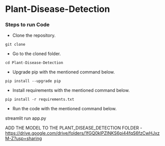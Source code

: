 # Plant-Disease-Detection

### Steps to run Code
- Clone the repository.
```
git clone 
```
- Go to the cloned folder.
```
cd Plant-Disease-Detection

```
- Upgrade pip with the mentioned command below.
```
pip install --upgrade pip
```
- Install requirements with the mentioned command below.
```
pip install -r requirements.txt
```
- Run the code with the mentioned command below.

streamlit run app.py 
 
 ADD THE MODEL TO THE PLANT_DISEASE_DETECTION FOLDER - https://drive.google.com/drive/folders/1fGQ0klPZlNKS6pi44fqS6fzCwHJxzM-Z?usp=sharing

